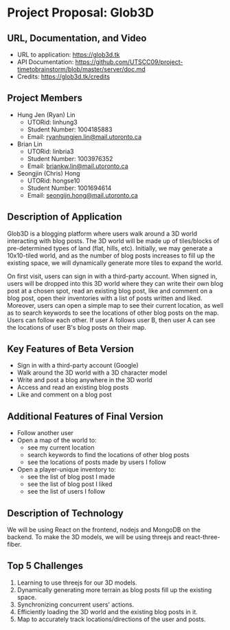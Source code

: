 # Project Proposal: Glob3D

## URL, Documentation, and Video
- URL to application: https://glob3d.tk
- API Documentation: https://github.com/UTSCC09/project-timetobrainstorm/blob/master/server/doc.md
- Credits: https://glob3d.tk/credits

## Project Members

- Hung Jen (Ryan) Lin
    - UTORid: linhung3
    - Student Number: 1004185883
    - Email: ryanhungjen.lin@mail.utoronto.ca
- Brian Lin
    - UTORid: linbria3
    - Student Number: 1003976352
    - Email: briankw.lin@mail.utoronto.ca
- Seongjin (Chris) Hong
    - UTORid: hongse10
    - Student Number: 1001694614
    - Email: seongijn.hong@mail.utoronto.ca

## Description of Application

Glob3D is a blogging platform where users walk around a 3D world interacting with blog posts. The 3D world will be made up of tiles/blocks of pre-determined types of land (flat, hills, etc). Initially, we may generate a 10x10-tiled world, and as the number of blog posts increases to fill up the existing space, we will dynamically generate more tiles to expand the world.

On first visit, users can sign in with a third-party account. When signed in, users will be dropped into this 3D world where they can write their own blog post at a chosen spot, read an existing blog post, like and comment on a blog post, open their inventories with a list of posts written and liked. Moreover, users can open a simple map to see their current location, as well as to search keywords to see the locations of other blog posts on the map. Users can follow each other. If user A follows user B, then user A can see the locations of user B's blog posts on their map.

## Key Features of Beta Version

- Sign in with a third-party account (Google)
- Walk around the 3D world with a 3D character model
- Write and post a blog anywhere in the 3D world
- Access and read an existing blog posts
- Like and comment on a blog post

## Additional Features of Final Version

- Follow another user
- Open a map of the world to:
    - see my current location
    - search keywords to find the locations of other blog posts
    - see the locations of posts made by users I follow
- Open a player-unique inventory to:
    - see the list of blog post I made
    - see the list of blog post I liked
    - see the list of users I follow

## Description of Technology

We will be using React on the frontend, nodejs and MongoDB on the backend. To make the 3D models, we will be using threejs and react-three-fiber. 

## Top 5 Challenges

1. Learning to use threejs for our 3D models.
2. Dynamically generating more terrain as blog posts fill up the existing space.
3. Synchronizing concurrent users' actions.
4. Efficiently loading the 3D world and the existing blog posts in it.
5. Map to accurately track locations/directions of the user and posts.
